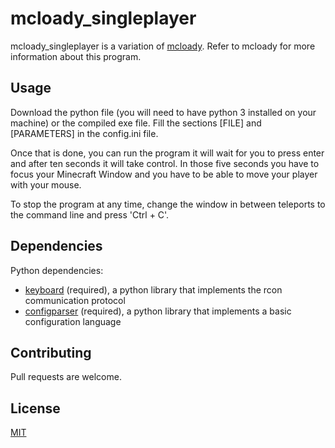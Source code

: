 # mcloady_singleplayer
mcloady_singleplayer is a variation of [mcloady](https://github.com/rubennp91/mcloady). Refer to mcloady for more information about this program.

## Usage
Download the python file (you will need to have python 3 installed on your machine) or the compiled exe file. Fill the sections [FILE] and [PARAMETERS] in the config.ini file.

Once that is done, you can run the program it will wait for you to press enter and after ten seconds it will take control. In those five seconds you have to focus your Minecraft Window and you have to be able to move your player with your mouse.

To stop the program at any time, change the window in between teleports to the command line and press 'Ctrl + C'.

## Dependencies
Python dependencies:
- [keyboard](https://pypi.org/project/keyboard/) (required), a python library that implements the rcon communication protocol
- [configparser](https://docs.python.org/3/library/configparser.html) (required), a python library that implements a basic configuration language

## Contributing
Pull requests are welcome.

## License
[MIT](https://choosealicense.com/licenses/mit/)
